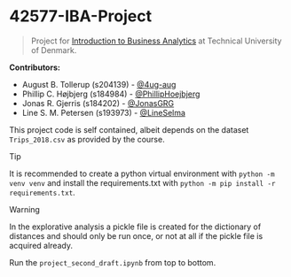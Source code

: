 # 42577-IBA-Project
> Project for [Introduction to Business Analytics](https://kurser.dtu.dk/course/42577) at Technical University of Denmark.

**Contributors:**
* August B. Tollerup (s204139) - [@4ug-aug](https://github.com/4ug-aug)
* Phillip C. Højbjerg (s184984) - [@PhillipHoejbjerg](https://github.com/PhillipHoejbjerg)
* Jonas R. Gjerris (s184202) - [@JonasGRG](https://github.com/JonasGRG)
* Line S. M. Petersen (s193973) - [@LineSelma](https://github.com/LineSelma)

This project code is self contained, albeit depends on the dataset `Trips_2018.csv` as provided by the course.

> [!TIP]
> It is recommended to create a python virtual environment with `python -m venv venv` and install the requirements.txt with `python -m pip install -r requirements.txt`.

> [!WARNING]
> In the explorative analysis a pickle file is created for the dictionary of distances and should only be run once, or not at all if the pickle file is acquired already.

Run the `project_second_draft.ipynb` from top to bottom. 
